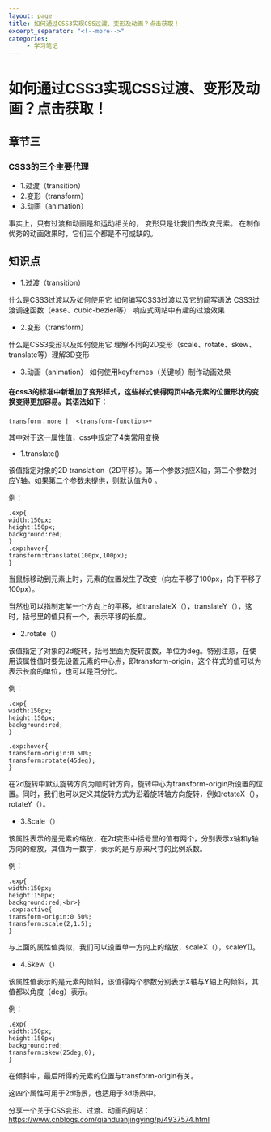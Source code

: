 ```yaml
---
layout: page
title: 如何通过CSS3实现CSS过渡、变形及动画？点击获取！
excerpt_separator: "<!--more-->"
categories:
     - 学习笔记
---
```


# 如何通过CSS3实现CSS过渡、变形及动画？点击获取！
## 章节三
<!--more-->
### CSS3的三个主要代理
* 1.过渡（transition）
* 2.变形（transform）
* 3.动画（animation）

事实上，只有过渡和动画是和运动相关的，
变形只是让我们去改变元素。
在制作优秀的动画效果时，它们三个都是不可或缺的。

## 知识点
* 1.过渡（transition）

什么是CSS3过渡以及如何使用它
如何编写CSS3过渡以及它的简写语法
CSS3过渡调速函数（ease、cubic-bezier等）
响应式网站中有趣的过渡效果

* 2.变形（transform）

什么是CSS3变形以及如何使用它
理解不同的2D变形（scale、rotate、skew、translate等）理解3D变形

* 3.动画（animation）
如何使用keyframes（关键帧）制作动画效果

#### 在css3的标准中新增加了变形样式，这些样式使得网页中各元素的位置形状的变换变得更加容易。其语法如下：
```
transform：none |  <transform-function>+
```
其中对于<transform-function>这一属性值，css中规定了4类常用变换

* 1.translate()

该值指定对象的2D translation（2D平移）。第一个参数对应X轴，第二个参数对应Y轴。如果第二个参数未提供，则默认值为0 。

例：  
```
.exp{
width:150px;
height:150px;
background:red;
}
.exp:hover{
transform:translate(100px,100px);
}
```
当鼠标移动到元素上时，元素的位置发生了改变（向左平移了100px，向下平移了100px）。

当然也可以指制定某一个方向上的平移，如translateX（），translateY（），这时，括号里的值只有一个，表示平移的长度。

* 2.rotate（）

该值指定了对象的2d旋转，括号里面为旋转度数，单位为deg。特别注意，在使用该属性值时要先设置元素的中心点，即transform-origin，这个样式的值可以为表示长度的单位，也可以是百分比。

例：  
```
.exp{
width:150px;
height:150px;
background:red;
}
 
.exp:hover{
transform-origin:0 50%;
transform:rotate(45deg);
}
```
在2d旋转中默认旋转方向为顺时针方向，旋转中心为transform-origin所设置的位置。同时，我们也可以定义其旋转方式为沿着旋转轴方向旋转，例如rotateX（），rotateY（）。

* 3.Scale（）

该属性表示的是元素的缩放，在2d变形中括号里的值有两个，分别表示x轴和y轴方向的缩放，其值为一数字，表示的是与原来尺寸的比例系数。

例：  
```
.exp{
width:150px;
height:150px;
background:red;<br>}
.exp:active{
transform-origin:0 50%;
transform:scale(2,1.5);
}
```
与上面的属性值类似，我们可以设置单一方向上的缩放，scaleX（），scaleY()。

* 4.Skew（）

该属性值表示的是元素的倾斜，该值得两个参数分别表示X轴与Y轴上的倾斜，其值都以角度（deg）表示。

例：  
```
.exp{
width:150px;
height:150px;
background:red;
transform:skew(25deg,0);
}
```

在倾斜中，最后所得的元素的位置与transform-origin有关。

这四个属性可用于2d场景，也适用于3d场景中。

分享一个关于CSS变形、过渡、动画的网站：
https://www.cnblogs.com/qianduanjingying/p/4937574.html

